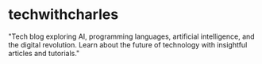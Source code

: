 # techwithcharles
"Tech blog exploring AI, programming languages, artificial intelligence, and the digital revolution. Learn about the future of technology with insightful articles and tutorials."
